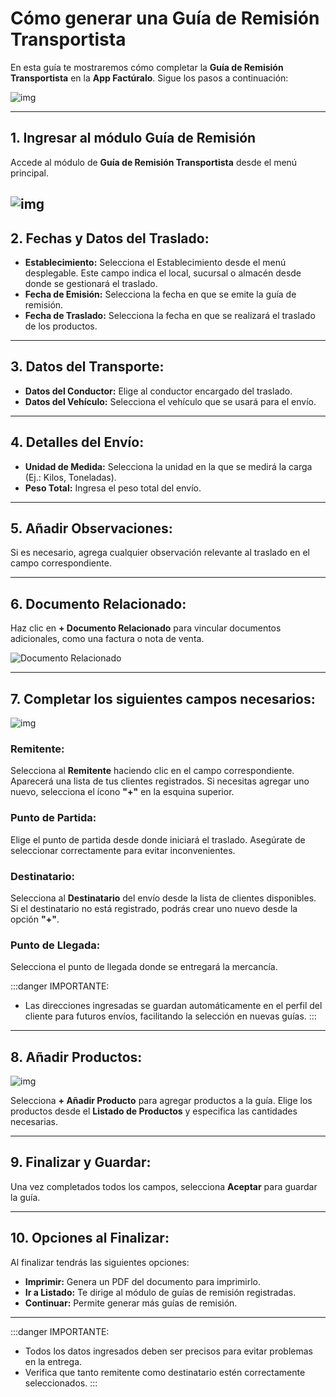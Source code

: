 # Cómo generar una Guía de Remisión Transportista

En esta guía te mostraremos cómo completar la **Guía de Remisión Transportista** en la **App Factúralo**. Sigue los pasos a continuación:

![img](img/guia_trasportista_0.jpeg)

---

## 1. Ingresar al módulo **Guía de Remisión**

Accede al módulo de **Guía de Remisión Transportista** desde el menú principal.

![img](img/Guia_trasportista_1.jpeg)
---

## 2. Fechas y Datos del Traslado:
- **Establecimiento:** Selecciona el Establecimiento desde el menú desplegable. Este campo indica el local, sucursal o almacén desde donde se gestionará el traslado.
- **Fecha de Emisión:** Selecciona la fecha en que se emite la guía de remisión.
- **Fecha de Traslado:** Selecciona la fecha en que se realizará el traslado de los productos.

---

## 3. Datos del Transporte:

- **Datos del Conductor:** Elige al conductor encargado del traslado.
- **Datos del Vehículo:** Selecciona el vehículo que se usará para el envío.

---

## 4. Detalles del Envío:

- **Unidad de Medida:** Selecciona la unidad en la que se medirá la carga (Ej.: Kilos, Toneladas).
- **Peso Total:** Ingresa el peso total del envío.

---

## 5. Añadir Observaciones:

Si es necesario, agrega cualquier observación relevante al traslado en el campo correspondiente.

---

## 6. Documento Relacionado:

Haz clic en **+ Documento Relacionado** para vincular documentos adicionales, como una factura o nota de venta.

![Documento Relacionado](img/documento_relacionado.jpeg)

---

## 7. Completar los siguientes campos necesarios:

![img](img/guia_trasportista_2.jpeg)

### **Remitente:**
Selecciona al **Remitente** haciendo clic en el campo correspondiente. Aparecerá una lista de tus clientes registrados. Si necesitas agregar uno nuevo, selecciona el ícono **"+"** en la esquina superior.

### **Punto de Partida:**
Elige el punto de partida desde donde iniciará el traslado. Asegúrate de seleccionar correctamente para evitar inconvenientes.

### **Destinatario:**
Selecciona al **Destinatario** del envío desde la lista de clientes disponibles. Si el destinatario no está registrado, podrás crear uno nuevo desde la opción **"+"**.

### **Punto de Llegada:**
Selecciona el punto de llegada donde se entregará la mercancía.

:::danger IMPORTANTE:
- Las direcciones ingresadas se guardan automáticamente en el perfil del cliente para futuros envíos, facilitando la selección en nuevas guías.
:::

----

## 8. Añadir Productos:

![img](img/guia_trasportista_3.jpeg)

Selecciona **+ Añadir Producto** para agregar productos a la guía. Elige los productos desde el **Listado de Productos** y especifica las cantidades necesarias.

---

## 9. Finalizar y Guardar:

Una vez completados todos los campos, selecciona **Aceptar** para guardar la guía. 

---

## 10. Opciones al Finalizar:

Al finalizar tendrás las siguientes opciones:

- **Imprimir:** Genera un PDF del documento para imprimirlo.
- **Ir a Listado:** Te dirige al módulo de guías de remisión registradas.
- **Continuar:** Permite generar más guías de remisión.

---

:::danger IMPORTANTE:
- Todos los datos ingresados deben ser precisos para evitar problemas en la entrega.
- Verifica que tanto remitente como destinatario estén correctamente seleccionados.
:::

